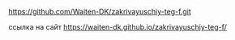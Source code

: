 https://github.com/Waiten-DK/zakrivayuschiy-teg-f.git


ссылка на сайт
https://waiten-dk.github.io/zakrivayuschiy-teg-f/